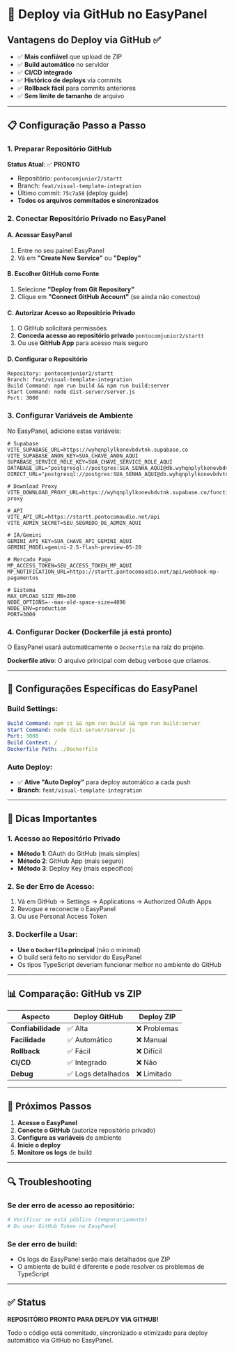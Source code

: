 # 🚀 Deploy via GitHub no EasyPanel

## Vantagens do Deploy via GitHub ✅

- ✅ **Mais confiável** que upload de ZIP
- ✅ **Build automático** no servidor
- ✅ **CI/CD integrado**
- ✅ **Histórico de deploys** via commits
- ✅ **Rollback fácil** para commits anteriores
- ✅ **Sem limite de tamanho** de arquivo

---

## 📋 Configuração Passo a Passo

### 1. Preparar Repositório GitHub

**Status Atual**: ✅ **PRONTO**
- Repositório: `pontocomjunior2/startt`
- Branch: `feat/visual-template-integration`
- Último commit: `75c7a58` (deploy guide)
- **Todos os arquivos commitados e sincronizados**

### 2. Conectar Repositório Privado no EasyPanel

#### A. Acessar EasyPanel
1. Entre no seu painel EasyPanel
2. Vá em **"Create New Service"** ou **"Deploy"**

#### B. Escolher GitHub como Fonte
1. Selecione **"Deploy from Git Repository"**
2. Clique em **"Connect GitHub Account"** (se ainda não conectou)

#### C. Autorizar Acesso ao Repositório Privado
1. O GitHub solicitará permissões
2. **Conceda acesso ao repositório privado** `pontocomjunior2/startt`
3. Ou use **GitHub App** para acesso mais seguro

#### D. Configurar o Repositório
```
Repository: pontocomjunior2/startt
Branch: feat/visual-template-integration
Build Command: npm run build && npm run build:server
Start Command: node dist-server/server.js
Port: 3000
```

### 3. Configurar Variáveis de Ambiente

No EasyPanel, adicione estas variáveis:

```env
# Supabase
VITE_SUPABASE_URL=https://wyhqnplylkonevbdvtnk.supabase.co
VITE_SUPABASE_ANON_KEY=SUA_CHAVE_ANON_AQUI
SUPABASE_SERVICE_ROLE_KEY=SUA_CHAVE_SERVICE_ROLE_AQUI
DATABASE_URL="postgresql://postgres:SUA_SENHA_AQUI@db.wyhqnplylkonevbdvtnk.supabase.co:5432/postgres"
DIRECT_URL="postgresql://postgres:SUA_SENHA_AQUI@db.wyhqnplylkonevbdvtnk.supabase.co:5432/postgres"

# Download Proxy
VITE_DOWNLOAD_PROXY_URL=https://wyhqnplylkonevbdvtnk.supabase.co/functions/v1/download-proxy

# API
VITE_API_URL=https://startt.pontocomaudio.net/api
VITE_ADMIN_SECRET=SEU_SEGREDO_DE_ADMIN_AQUI

# IA/Gemini
GEMINI_API_KEY=SUA_CHAVE_API_GEMINI_AQUI
GEMINI_MODEL=gemini-2.5-flash-preview-05-20

# Mercado Pago
MP_ACCESS_TOKEN=SEU_ACCESS_TOKEN_MP_AQUI
MP_NOTIFICATION_URL=https://startt.pontocomaudio.net/api/webhook-mp-pagamentos

# Sistema
MAX_UPLOAD_SIZE_MB=200
NODE_OPTIONS=--max-old-space-size=4096
NODE_ENV=production
PORT=3000
```

### 4. Configurar Docker (Dockerfile já está pronto)

O EasyPanel usará automaticamente o `Dockerfile` na raiz do projeto.

**Dockerfile ativo**: O arquivo principal com debug verbose que criamos.

---

## 🔧 Configurações Específicas do EasyPanel

### Build Settings:
```yaml
Build Command: npm ci && npm run build && npm run build:server
Start Command: node dist-server/server.js
Port: 3000
Build Context: /
Dockerfile Path: ./Dockerfile
```

### Auto Deploy:
- ✅ **Ative "Auto Deploy"** para deploy automático a cada push
- **Branch**: `feat/visual-template-integration`

---

## 🚨 Dicas Importantes

### 1. Acesso ao Repositório Privado
- **Método 1**: OAuth do GitHub (mais simples)
- **Método 2**: GitHub App (mais seguro)
- **Método 3**: Deploy Key (mais específico)

### 2. Se der Erro de Acesso:
1. Vá em GitHub → Settings → Applications → Authorized OAuth Apps
2. Revogue e reconecte o EasyPanel
3. Ou use Personal Access Token

### 3. Dockerfile a Usar:
- **Use o `Dockerfile` principal** (não o minimal)
- O build será feito no servidor do EasyPanel
- Os tipos TypeScript deveriam funcionar melhor no ambiente do GitHub

---

## 📊 Comparação: GitHub vs ZIP

| Aspecto | Deploy GitHub | Deploy ZIP |
|---------|---------------|------------|
| **Confiabilidade** | ✅ Alta | ❌ Problemas |
| **Facilidade** | ✅ Automático | ❌ Manual |
| **Rollback** | ✅ Fácil | ❌ Difícil |
| **CI/CD** | ✅ Integrado | ❌ Não |
| **Debug** | ✅ Logs detalhados | ❌ Limitado |

---

## 🎯 Próximos Passos

1. **Acesse o EasyPanel**
2. **Conecte o GitHub** (autorize repositório privado)
3. **Configure as variáveis** de ambiente
4. **Inicie o deploy**
5. **Monitore os logs** de build

---

## 🔍 Troubleshooting

### Se der erro de acesso ao repositório:
```bash
# Verificar se está público (temporariamente)
# Ou usar GitHub Token no EasyPanel
```

### Se der erro de build:
- Os logs do EasyPanel serão mais detalhados que ZIP
- O ambiente de build é diferente e pode resolver os problemas de TypeScript

---

## ✅ Status

**REPOSITÓRIO PRONTO PARA DEPLOY VIA GITHUB!**

Todo o código está commitado, sincronizado e otimizado para deploy automático via GitHub no EasyPanel. 